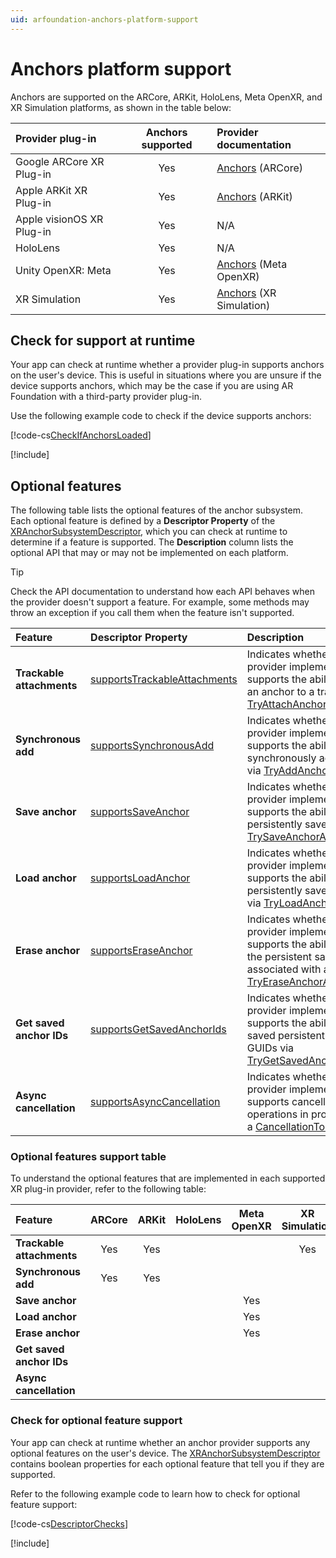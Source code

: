 ```yaml
---
uid: arfoundation-anchors-platform-support
---
```

# Anchors platform support

Anchors are supported on the ARCore, ARKit, HoloLens, Meta OpenXR, and XR Simulation platforms, as shown in the table below:

| Provider plug-in | Anchors supported | Provider documentation |
| :--------------- | :---------------: | :--------------------- |
| Google ARCore XR Plug-in | Yes | [Anchors](arcore-anchors) (ARCore) |
| Apple ARKit XR Plug-in | Yes | [Anchors](arkit-anchors) (ARKit) |
| Apple visionOS XR Plug-in | Yes | N/A |
| HoloLens | Yes | N/A |
| Unity OpenXR: Meta | Yes | [Anchors](xref:meta-openxr-anchors) (Meta OpenXR) |
| XR Simulation | Yes | [Anchors](xref:arfoundation-simulation-anchors) (XR Simulation) |

## Check for support at runtime

Your app can check at runtime whether a provider plug-in supports anchors on the user's device. This is useful in situations where you are unsure if the device supports anchors, which may be the case if you are using AR Foundation with a third-party provider plug-in.

Use the following example code to check if the device supports anchors:

[!code-cs[CheckIfAnchorsLoaded](../../../Tests/CodeSamples/LoaderUtilitySamples.cs#CheckIfAnchorsLoaded)]

[!include[](../../snippets/initialization.md)]

## Optional features

The following table lists the optional features of the anchor subsystem. Each optional feature is defined by a **Descriptor Property** of the [XRAnchorSubsystemDescriptor](xref:UnityEngine.XR.ARSubsystems.XRAnchorSubsystemDescriptor), which you can check at runtime to determine if a feature is supported. The **Description** column lists the optional API that may or may not be implemented on each platform.

> [!TIP]
> Check the API documentation to understand how each API behaves when the provider doesn't support a feature. For example, some methods may throw an exception if you call them when the feature isn't supported.

| Feature | Descriptor Property | Description |
| :------ | :------------------ | :---------- |
| **Trackable attachments** | [supportsTrackableAttachments](xref:UnityEngine.XR.ARSubsystems.XRAnchorSubsystemDescriptor.supportsTrackableAttachments) | Indicates whether the provider implementation supports the ability to attach an anchor to a trackable via [TryAttachAnchor](xref:UnityEngine.XR.ARSubsystems.XRAnchorSubsystem.TryAttachAnchor(UnityEngine.XR.ARSubsystems.TrackableId,UnityEngine.Pose,UnityEngine.XR.ARSubsystems.XRAnchor@)). |
| **Synchronous add** | [supportsSynchronousAdd](xref:UnityEngine.XR.ARSubsystems.XRAnchorSubsystemDescriptor.supportsSynchronousAdd) | Indicates whether the provider implementation supports the ability to synchronously add anchors via [TryAddAnchor](xref:UnityEngine.XR.ARSubsystems.XRAnchorSubsystem.TryAddAnchor(UnityEngine.Pose,UnityEngine.XR.ARSubsystems.XRAnchor@)). |
| **Save anchor** | [supportsSaveAnchor](xref:UnityEngine.XR.ARSubsystems.XRAnchorSubsystemDescriptor.supportsSaveAnchor) | Indicates whether the provider implementation supports the ability to persistently save anchors via [TrySaveAnchorAsync](xref:UnityEngine.XR.ARSubsystems.XRAnchorSubsystem.TrySaveAnchorAsync(UnityEngine.XR.ARSubsystems.TrackableId,CancellationToken)). |
| **Load anchor** | [supportsLoadAnchor](xref:UnityEngine.XR.ARSubsystems.XRAnchorSubsystemDescriptor.supportsLoadAnchor) | Indicates whether the provider implementation supports the ability to load persistently saved anchors via [TryLoadAnchorAsync](xref:UnityEngine.XR.ARSubsystems.XRAnchorSubsystem.TryLoadAnchorAsync(UnityEngine.XR.ARSubsystems.SerializableGuid,CancellationToken)). |
| **Erase anchor** | [supportsEraseAnchor](xref:UnityEngine.XR.ARSubsystems.XRAnchorSubsystemDescriptor.supportsEraseAnchor) | Indicates whether the provider implementation supports the ability to erase the persistent saved data associated with an anchor via [TryEraseAnchorAsync](xref:UnityEngine.XR.ARSubsystems.XRAnchorSubsystem.TryEraseAnchorAsync(UnityEngine.XR.ARSubsystems.SerializableGuid,CancellationToken)). |
| **Get saved anchor IDs** | [supportsGetSavedAnchorIds](xref:UnityEngine.XR.ARSubsystems.XRAnchorSubsystemDescriptor.supportsGetSavedAnchorIds) | Indicates whether the provider implementation supports the ability to get all saved persistent anchor GUIDs via [TryGetSavedAnchorIdsAsync](xref:UnityEngine.XR.ARSubsystems.XRAnchorSubsystem.TryGetSavedAnchorIdsAsync(Unity.Collections.Allocator,CancellationToken)). |
| **Async cancellation** | [supportsAsyncCancellation](xref:UnityEngine.XR.ARSubsystems.XRAnchorSubsystemDescriptor.supportsAsyncCancellation) | Indicates whether the provider implementation supports cancelling async operations in progress using a [CancellationToken](https://learn.microsoft.com/en-us/dotnet/api/system.threading.cancellationtoken?view=net-8.0). |

<a id="optional-features-support-table"/>

### Optional features support table

To understand the optional features that are implemented in each supported XR plug-in provider, refer to the following table:

| Feature | ARCore | ARKit | HoloLens | Meta OpenXR | XR Simulation |
| :------ | :----: | :---: | :------: | :---------: | :-----------: |
| **Trackable attachments** | Yes | Yes | | | Yes |
| **Synchronous add** | Yes | Yes | | | |
| **Save anchor** | | | | Yes | |
| **Load anchor** | | | | Yes | |
| **Erase anchor** | | | | Yes | |
| **Get saved anchor IDs** | | | | | |
| **Async cancellation** | | | | | |

### Check for optional feature support

Your app can check at runtime whether an anchor provider supports any optional features on the user's device. The [XRAnchorSubsystemDescriptor](xref:UnityEngine.XR.ARSubsystems.XRAnchorSubsystemDescriptor) contains boolean properties for each optional feature that tell you if they are supported.

Refer to the following example code to learn how to check for optional feature support:

[!code-cs[DescriptorChecks](../../../Tests/CodeSamples/ARAnchorManagerSamples.cs#DescriptorChecks)]

[!include[](../../snippets/apple-arkit-trademark.md)]

